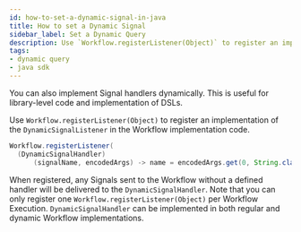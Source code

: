 ```yaml
---
id: how-to-set-a-dynamic-signal-in-java
title: How to set a Dynamic Signal
sidebar_label: Set a Dynamic Query
description: Use `Workflow.registerListener(Object)` to register an implementation of the `DynamicSignalListener` in the Workflow implementation code.
tags:
- dynamic query
- java sdk
---
```


You can also implement Signal handlers dynamically. This is useful for library-level code and implementation of DSLs.

Use `Workflow.registerListener(Object)` to register an implementation of the `DynamicSignalListener` in the Workflow implementation code.

```java
Workflow.registerListener(
  (DynamicSignalHandler)
      (signalName, encodedArgs) -> name = encodedArgs.get(0, String.class));
```

When registered, any Signals sent to the Workflow without a defined handler will be delivered to the `DynamicSignalHandler`.
Note that you can only register one `Workflow.registerListener(Object)` per Workflow Execution.
`DynamicSignalHandler` can be implemented in both regular and dynamic Workflow implementations.
